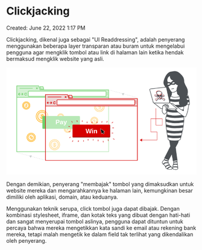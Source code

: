 # Clickjacking

Created: June 22, 2022 1:17 PM

Clickjacking, dikenal juga sebagai "UI Readdressing", adalah penyerang menggunakan beberapa layer transparan atau buram untuk mengelabui pengguna agar mengklik tombol atau link di halaman lain ketika hendak bermaksud mengklik website yang asli. 

![Untitled](Clickjacking%20050ac4631f7b434a81046eb0c872498f/Untitled.png)

Dengan demikian, penyerang "membajak" tombol yang dimaksudkan untuk website mereka dan mengarahkannya ke halaman lain, kemungkinan besar dimiliki oleh aplikasi, domain, atau keduanya.

Menggunakan teknik serupa, click tombol juga dapat dibajak. Dengan kombinasi stylesheet, iframe, dan kotak teks yang dibuat dengan hati-hati dan sangat menyerupai tombol aslinya, pengguna dapat dituntun untuk percaya bahwa mereka mengetikkan kata sandi ke email atau rekening bank mereka, tetapi malah mengetik ke dalam field tak terlihat yang dikendalikan oleh penyerang.